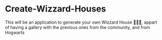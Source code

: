 # Create-Wizzard-Houses
This will be an application to generate your own Wizzard House 🧙🏼‍♂️, appart of having a gallery with the previous ones from the community, and from Hogwarts
